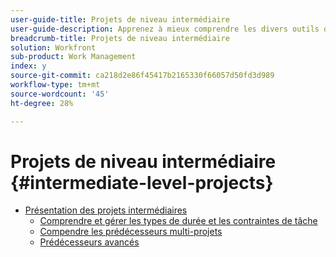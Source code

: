 ```yaml
---
user-guide-title: Projets de niveau intermédiaire
user-guide-description: Apprenez à mieux comprendre les divers outils de gestion de projet de Workfront, ainsi que quelques conseils pratiques et bonnes pratiques.
breadcrumb-title: Projets de niveau intermédiaire
solution: Workfront
sub-product: Work Management
index: y
source-git-commit: ca218d2e86f45417b2165330f66057d50fd3d989
workflow-type: tm+mt
source-wordcount: '45'
ht-degree: 28%

---
```




# Projets de niveau intermédiaire {#intermediate-level-projects}

+ [Présentation des projets intermédiaires](overview.md)
   + [Comprendre et gérer les types de durée et les contraintes de tâche](/help/manage-work/intermediate-projects/understand-and-manage-duration-types-and-task-constraints.md)
   + [Compendre les prédécesseurs multi-projets](/help/manage-work/intermediate-projects/understand-cross-project-predecessors.md)
   + [Prédécesseurs avancés](/help/manage-work/intermediate-projects/advanced-predecessors.md)

